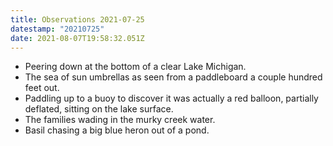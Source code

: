 ```yaml
---
title: Observations 2021-07-25
datestamp: "20210725"
date: 2021-08-07T19:58:32.051Z
---
```

- Peering down at the bottom of a clear Lake Michigan.
- The sea of sun umbrellas as seen from a paddleboard a couple hundred feet out.
- Paddling up to a buoy to discover it was actually a red balloon, partially deflated, sitting on the lake surface.
- The families wading in the murky creek water.
- Basil chasing a big blue heron out of a pond.